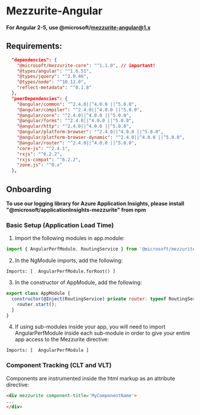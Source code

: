 # Mezzurite-Angular
**For Angular 2-5, use @microsoft/mezzurite-angular@1.x**
## Requirements:
```json
  "dependencies": {
    "@microsoft/mezzurite-core": "^1.1.0", // important!
    "@types/angular": "^1.6.51",
    "@types/jquery": "^2.0.46",
    "@types/node": "^10.12.0",
    "reflect-metadata": "^0.1.8"
  },
  "peerDependencies": {
    "@angular/common": "^2.4.0||^4.0.0 ||^5.0.0",
    "@angular/compiler": "^2.4.0||^4.0.0 ||^5.0.0",
    "@angular/core": "^2.4.0||^4.0.0 ||^5.0.0",
    "@angular/forms": "^2.4.0||^4.0.0 ||^5.0.0",
    "@angular/http": "^2.4.0||^4.0.0 ||^5.0.0",
    "@angular/platform-browser": "^2.4.0||^4.0.0 ||^5.0.0",
    "@angular/platform-browser-dynamic": "^2.4.0||^4.0.0 ||^5.0.0",
    "@angular/router": "^2.4.0||^4.0.0 ||^5.0.0",
    "core-js": "^2.4.1",
    "rxjs": "^6.2.2",
    "rxjs-compat": "^6.2.2",
    "zone.js": "^0.x"
  },
```

## Onboarding
**To use our logging library for Azure Application Insights, please install "@microsoft/applicationInsights-mezzurite" from npm**

### Basic Setup (Application Load Time)
1. Import the following modules in app.module:
```javascript
import { AngularPerfModule, RoutingService } from '@microsoft/mezzurite-angular';
```
2. In the NgModule imports, add the following:
```
Imports: [  AngularPerfModule.forRoot() ]
```
3. In the constructor of AppModule, add the following:
```javascript
export class AppModule {
  constructor(@Inject(RoutingService) private router: typeof RoutingService) {
    router.start();
  }
}
```
4. If using sub-modules inside your app, you will need to import AngularPerfModule inside each sub-module in order to give your entire app access to the Mezzurite directive:
```
Imports: [  AngularPerfModule ]
```
### Component Tracking (CLT and VLT)
Components are instrumented inside the html markup as an attribute directive:
```html
<div mezzurite component-title='MyComponentName'>
...
</div>
```
